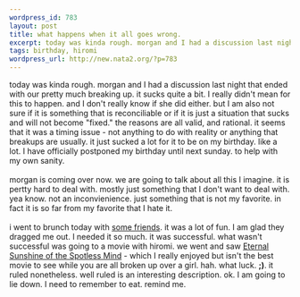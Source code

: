 ```yaml
--- 
wordpress_id: 783
layout: post
title: what happens when it all goes wrong.
excerpt: today was kinda rough. morgan and I had a discussion last night that ended with our pretty much breaking up. it sucks quite a bit. I really didn't mean for this to happen. and I don't really know if she did either. but I am also not sure if it is something that is reconciliable or if it is just a situation that sucks and will not become "fixed." the reasons are all valid, and rational. it seems...
tags: birthday, hiromi
wordpress_url: http://new.nata2.org/?p=783
---
```

today was kinda rough. morgan and I had a discussion last night that ended with our pretty much breaking up. it sucks quite a bit. I really didn't mean for this to happen. and I don't really know if she did either. but I am also not sure if it is something that is reconciliable or if it is just a situation that sucks and will not become "fixed." the reasons are all valid, and rational. it seems that it was a timing issue - not anything to do with reality or anything that breakups are usually. it just sucked a lot for it to be on my birthday. like a lot. I have officially postponed my birthday until next sunday. to help with my own sanity. <br/><bR>morgan is coming over now. we are going to talk about all this I imagine. it is pertty hard to deal with. mostly just something that I don't want to deal with. yea know. not an inconvienience. just something that is not my favorite. in fact it is so far from my favorite that I hate it. <br/><br/>i went to brunch today with <a href="http://nata2.info/?path=pictures%2Fevents%2F2004%3A03%3A21_birthday%20brunch">some friends</a>. it was a lot of fun. I am glad they dragged me out. I needed it so much. it was successful. what wasn't successful was going to a movie with hiromi. we went and saw <a href="http://www.rottentomatoes.com/m/EternalSunshineoftheSpotlessMind-1130889/">Eternal Sunshine of the Spotless Mind</a> - which I really enjoyed but isn't the best movie to see while you are all broken up over a girl. hah. what luck. <b>;)</b>. it ruled nonetheless. well ruled is an interesting description. ok. I am going to lie down. I need to remember to eat. remind me. 
